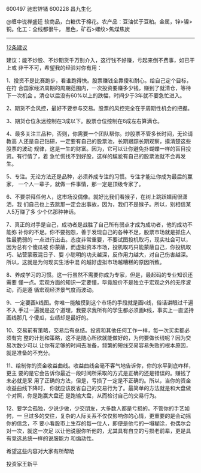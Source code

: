 
600497	驰宏锌锗
600228	昌九生化

@缠中说禅盛廷
软商品，白糖优于棉花。农产品：豆油优于豆粕。金属，锌>镍>铜。化工：全线都很牛，
黑色，矿石>螺纹>焦煤焦炭

- - - - - - - - - - - - - - - - - - - - - - - - - - - - - - - - - - - - - - 

[12条建议](http://weibo.com/p/1001603833667951711529)

建议：能不炒股、不炒期货千万别介入，这行钱不好赚，亏起来倒不费事，如已干上或
非干不可，希望我的经验对你有用：

1、投资不是比赛跑步，看谁跑得快。股票赚钱全靠傻和耐心。给自己定个目标，在符
合国家经济周期的周期范围内，一次投资要赚多少钱，赚到了就清仓，等待下一次机会
。清仓以后没有60%以上的跌幅，时间少于3年就不要急忙进入。

2、期货不会风控，最好不要参与交易。股票的风控完全在于周期性机会的把握。

3、期货仓位永远控制在3成以下。股票仓位控制在6成左右算满仓。

4、最多关注三品种，否则，你需要一个团队帮你。炒股票不管多长时间，无论请教高
人还是自己钻研，一定要有自己的股票池，长期跟踪长期观察，摸清楚这些股票的波动
规律，这是一生的财富。因为，它可以让你避免扑蝴蝶一样的盲目投资。有行情了，着
急忙慌找不到好股，这样的尴尬有自己的股票池就不会再发生。

5、专注。无论方法还是品种，必须养成专注的习惯。专注才能让你成为最后的赢家，
一个人一辈子，就做一件事情，那一定是顶级专家了。

6、不要崇拜任何人，这市场没偶像。就好比我们看猴子，在树上跳跃嬉闹很潇洒，我
们自己也上去跳那一定会出事故，因为，我们不是猴子。所以，别相信某人5万赚了多
少个亿那种神话。

7、真正的对手是自己，成功者是战胜了自己所有弱点才成为成功者，他的成功不能弥
补你的不足。你不要抱怨，善于发现自己的各种不足，股票市场就是抓住人性最脆弱的
一点进行出击。态度非常重要，不要试图投机取巧，现实社会可以，因为总有个傻瓜被
你蒙蔽，而虚拟资本市场，投机取巧只能蒙蔽自己，你投机取巧、钻营蒙蔽混日子、耍
小聪明的功夫越深，反作用力越大，对自己伤害越深。所以，这就是为何现实生活中混
的越好虚拟市场越糟糕的原因所致。

8、养成学习的习惯。这一行虽然不需要你成为专家，但是，最起码的专业知识还需要
懂一点。宏观方面的知识一定要懂，毕竟股价不是独立于宏观之外的无序波动，而是遵
循宏观经济景气度而波动。

9、一定要画k线图。你唯一能触摸到这个市场的手段就是画k线，俗话讲眼过千遍不入
手过一遍就是这个道理，我要求我所有的学生都必须画k线，事实上一直坚持画线那几
个傻瓜，业绩却是最好的。

10、交易前有策略，交易后有总结。投资和其他任何工作一样，每一次买卖都必须有完
整的计划和策略，这不是随心所欲就能做好的，为何要做长线呢？因为交易次数少可以
让你有足够的时间去准备，频繁的短线交易容易失败的根本原因，就是准备的不充分。

11、绘制你的资金收益曲线。收益曲线会毫不客气地告诉你，你的水平到底咋样，更主
要的是它会告诉你最近一段时间所采取的方式是正确的还是错误的。赚钱了未必就是采
用了正确的方法，但是，亏损了一定是不正确的。所以，当你的资金收益曲线下降时，
你就应该反省自己的交易行为了。最简单的方法就是和大盘做个对照，你是跑赢大盘还
是跑输大盘，从而检讨自己的交易行为。

12、要学会孤独，少说少做，少交朋友，大多数人都是亏损的。不管你的手艺如何，一
旦过多的交往，复杂的人际关系不仅仅影响你的心情，更重要的是会动摇你的信念，不
要小看股市上生存的每一位人，即便是他亏的一塌糊涂，也偶尔会对一次，就这一次足
以让他说服你听他的，尤其具有自立的亏损老前辈，更是具有竞选总统一样的说服能力
和煽动性。

希望这些内容对大家有所帮助

投资家王新平
